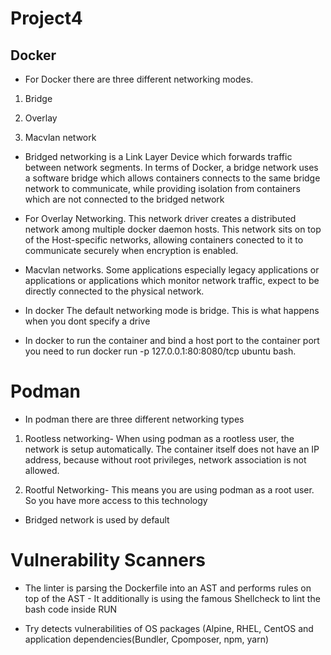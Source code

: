 # Project4

## Docker


- For Docker there are three different networking modes.

1. Bridge

2. Overlay

3. Macvlan network

- Bridged networking is a Link Layer Device which forwards traffic between network segments. In terms of Docker, a bridge network uses a software bridge which allows containers connects to the same bridge network to communicate, while providing isolation from containers which are not connected to the bridged network

- For Overlay Networking. This network driver creates a distributed network among multiple docker daemon hosts. This network sits on top of the Host-specific networks, allowing containers conected to it to communicate securely when
encryption is enabled.

- Macvlan networks. Some applications especially legacy applications or applications or applications which monitor network traffic, expect to be directly connected to the physical network.


- In docker The default networking mode is bridge. This is what happens when you dont specify a drive

- In docker to run the container and bind a host port to the container port you need to run docker run -p 127.0.0.1:80:8080/tcp ubuntu bash.



# Podman


- In podman there are three different networking types

1. Rootless networking- When using podman as a rootless user, the network is setup automatically. The container itself does not have an IP address, because without root privileges, network association is not allowed.

2. Rootful Networking- This means you are using podman as a root user. So you have more access to this technology

- Bridged network is used by default




# Vulnerability Scanners


- The linter is parsing the Dockerfile into an AST and performs rules on top of the AST - It additionally is using the
famous Shellcheck to lint the bash code inside RUN

- Try detects vulnerabilities of OS packages (Alpine, RHEL, CentOS and application dependencies(Bundler, Cpomposer, npm, yarn)



